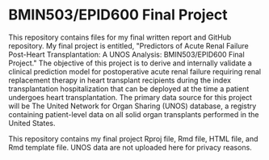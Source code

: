 # BMIN503/EPID600 Final Project

This repository contains files for my final written report and GitHub repository. My final project is entitled, "Predictors of Acute Renal Failure Post-Heart Transplantation: A UNOS Analysis: BMIN503/EPID600 Final Project." The objective of this project is to derive and internally validate a clinical prediction model for postoperative acute renal failure requiring renal replacement therapy in heart transplant recipients during the index transplantation hospitalization that can be deployed at the time a patient undergoes heart transplantation. The primary data source for this project will be The United Network for Organ Sharing (UNOS) database, a registry containing patient-level data on all solid organ transplants performed in the United States. 

This repository contains my final project Rproj file, Rmd file, HTML file, and Rmd template file. UNOS data are not uploaded here for privacy reasons.

